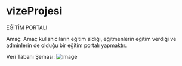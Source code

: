 # vizeProjesi

EĞİTİM PORTALI

Amaç: Amaç kullanıcıların eğitim aldığı, eğitmenlerin eğitim verdiği ve adminlerin de olduğu bir eğitim portalı yapmaktır. 

Veri Tabanı Şeması:
![image](https://user-images.githubusercontent.com/105427467/236878003-c5735f31-dde0-4ec4-afe1-1ad85a42f930.png)
